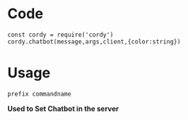 # Code
```
const cordy = require('cordy')
cordy.chatbot(message,args,client,{color:string})
```
# Usage
```
prefix commandname 
```
**Used to Set Chatbot in the server**